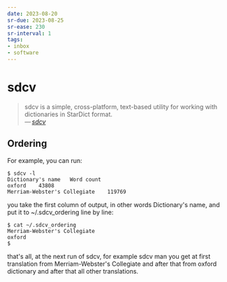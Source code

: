 ```yaml
---
date: 2023-08-20
sr-due: 2023-08-25
sr-ease: 230
sr-interval: 1
tags:
- inbox
- software
---
```


# sdcv

> sdcv is a simple, cross-platform, text-based utility for working with
dictionaries in StarDict format.\
> — <cite>[sdcv](https://github.com/Dushistov/sdcv)</cite>


## Ordering

For example, you can run:

```
$ sdcv -l
Dictionary's name   Word count
oxford    43808
Merriam-Webster's Collegiate    119769
```

you take the first column of output, in other words Dictionary's name,
and put it to ~/.sdcv_ordering line by line:

```
$ cat ~/.sdcv_ordering
Merriam-Webster's Collegiate
oxford
$
```

that's all, at the next run of sdcv, for example sdcv man you get at first
translation from Merriam-Webster's Collegiate and after that from oxford
dictionary and after that all other translations.